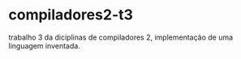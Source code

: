 # compiladores2-t3
trabalho 3  da diciplinas de compiladores 2, implementação de uma linguagem inventada.
